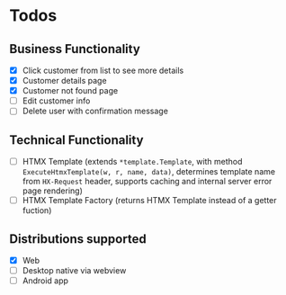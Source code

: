 # Todos

## Business Functionality
- [x] Click customer from list to see more details
- [x] Customer details page
- [x] Customer not found page
- [ ] Edit customer info
- [ ] Delete user with confirmation message

## Technical Functionality
- [ ] HTMX Template (extends `*template.Template`, with method `ExecuteHtmxTemplate(w, r, name, data)`, determines template name from `HX-Request` header, supports caching and internal server error page rendering)
- [ ] HTMX Template Factory (returns HTMX Template instead of a getter fuction)

## Distributions supported
- [x] Web
- [ ] Desktop native via webview
- [ ] Android app
